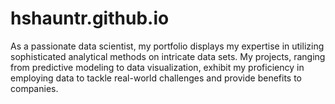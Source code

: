 # hshauntr.github.io
As a passionate data scientist, my portfolio displays my expertise in utilizing sophisticated analytical methods on intricate data sets. My projects, ranging from predictive modeling to data visualization, exhibit my proficiency in employing data to tackle real-world challenges and provide benefits to companies.
